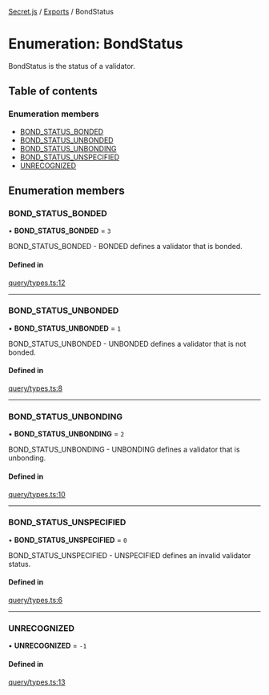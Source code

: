 [Secret.js](../README.md) / [Exports](../modules.md) / BondStatus

# Enumeration: BondStatus

BondStatus is the status of a validator.

## Table of contents

### Enumeration members

- [BOND\_STATUS\_BONDED](BondStatus.md#bond_status_bonded)
- [BOND\_STATUS\_UNBONDED](BondStatus.md#bond_status_unbonded)
- [BOND\_STATUS\_UNBONDING](BondStatus.md#bond_status_unbonding)
- [BOND\_STATUS\_UNSPECIFIED](BondStatus.md#bond_status_unspecified)
- [UNRECOGNIZED](BondStatus.md#unrecognized)

## Enumeration members

### BOND\_STATUS\_BONDED

• **BOND\_STATUS\_BONDED** = `3`

BOND_STATUS_BONDED - BONDED defines a validator that is bonded.

#### Defined in

[query/types.ts:12](https://github.com/scrtlabs/secret.js/blob/839fe3d/src/query/types.ts#L12)

___

### BOND\_STATUS\_UNBONDED

• **BOND\_STATUS\_UNBONDED** = `1`

BOND_STATUS_UNBONDED - UNBONDED defines a validator that is not bonded.

#### Defined in

[query/types.ts:8](https://github.com/scrtlabs/secret.js/blob/839fe3d/src/query/types.ts#L8)

___

### BOND\_STATUS\_UNBONDING

• **BOND\_STATUS\_UNBONDING** = `2`

BOND_STATUS_UNBONDING - UNBONDING defines a validator that is unbonding.

#### Defined in

[query/types.ts:10](https://github.com/scrtlabs/secret.js/blob/839fe3d/src/query/types.ts#L10)

___

### BOND\_STATUS\_UNSPECIFIED

• **BOND\_STATUS\_UNSPECIFIED** = `0`

BOND_STATUS_UNSPECIFIED - UNSPECIFIED defines an invalid validator status.

#### Defined in

[query/types.ts:6](https://github.com/scrtlabs/secret.js/blob/839fe3d/src/query/types.ts#L6)

___

### UNRECOGNIZED

• **UNRECOGNIZED** = `-1`

#### Defined in

[query/types.ts:13](https://github.com/scrtlabs/secret.js/blob/839fe3d/src/query/types.ts#L13)

